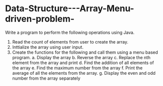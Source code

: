 # Data-Structure---Array-Menu-driven-problem-
Write a program to perform the following operations using Java.
1. Read the count of elements from user to create the array.
2. Inttialize the array using user input. 
3. Create the functions for the following and call them using a menu based program.
a. Display the array
b. Reverse the array
c. Replace the nth element from the array and print
d. Find the addition of all elements of the array
e. Find the maximum number from the array
f. Print the average of all the elements from the array.
g. Display the even and odd number from the array separately

